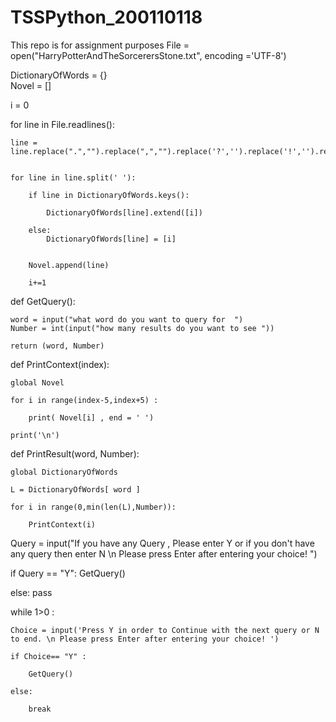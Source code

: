 # TSSPython_200110118
This repo is for assignment purposes
File = open("HarryPotterAndTheSorcerersStone.txt", encoding ='UTF-8')

DictionaryOfWords = {}         
Novel = []                     


i = 0                  

for line in File.readlines():    
    
    
    line = line.replace(".","").replace(",","").replace('?','').replace('!','').replace('[','').replace(']','').replace('(','').replace(')','').replace('%','').replace('//','')
    
    
    for line in line.split(' '): 
                                                                             
        if line in DictionaryOfWords.keys():     
                                                                             
            DictionaryOfWords[line].extend([i])        
                                                                             
        else:
            DictionaryOfWords[line] = [i]      
                                                                             
        
        Novel.append(line)        
                                                                             
        i+=1

def GetQuery():

    word = input("what word do you want to query for  ")
    Number = int(input("how many results do you want to see "))

    return (word, Number)



def PrintContext(index):
    
    global Novel                          
    
    for i in range(index-5,index+5) :          
        
        print( Novel[i] , end = ' ')          
        
    print('\n')



def PrintResult(word, Number):
  
    global DictionaryOfWords                
    
    L = DictionaryOfWords[ word ] 
    
    for i in range(0,min(len(L),Number)):
        
        PrintContext(i)   



Query = input("If you have any Query , Please enter Y  or if you don't have any query then enter N \n Please press Enter after entering your choice! ")

if Query == "Y":
    GetQuery()

else:
    pass



while 1>0 :   
    
    Choice = input('Press Y in order to Continue with the next query or N to end. \n Please press Enter after entering your choice! ')
    
    if Choice== "Y" :

        GetQuery()
                       
    else:

        break
